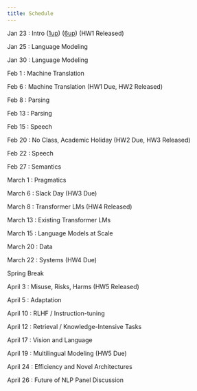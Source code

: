 ```yaml
---
title: Schedule
---
```


Jan 23
: Intro ([1up](slides/cs288-sp23-introduction.pdf)) ([6up](slides/cs288-sp23-introduction-6up.pdf))
(HW1 Released)

Jan 25
: Language Modeling

Jan 30 
: Language Modeling

Feb 1 
: Machine Translation

Feb 6
: Machine Translation (HW1 Due, HW2 Released)

Feb 8
: Parsing

Feb 13
: Parsing

Feb 15
: Speech

Feb 20 
: No Class, Academic Holiday (HW2 Due, HW3 Released) 

Feb 22
: Speech

Feb 27
: Semantics

March 1
: Pragmatics

March 6
: Slack Day (HW3 Due)

March 8
: Transformer LMs (HW4 Released)

March 13
: Existing Transformer LMs

March 15
: Language Models at Scale

March 20
: Data

March 22
: Systems (HW4 Due)

Spring Break

April 3
: Misuse, Risks, Harms (HW5 Released)

April 5
: Adaptation

April 10
: RLHF / Instruction-tuning

April 12
: Retrieval / Knowledge-Intensive Tasks

April 17
: Vision and Language

April 19
: Multilingual Modeling (HW5 Due)

April 24
: Efficiency and Novel Architectures

April 26
: Future of NLP Panel Discussion

